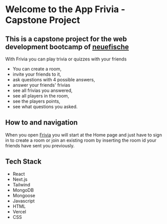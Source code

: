 # Welcome to the App Frivia - Capstone Project

## This is a capstone project for the web development bootcamp of [neuefische](https://www.neuefische.de/)

With Frivia you can play trivia or quizzes with your friends

- You can create a room,
- invite your friends to it,
- ask questions with 4 possible answers,
- answer your friends' frivias
- see all frivias you answered,
- see all players in the room,
- see the players points,
- see what questions you asked.


## How to and navigation

When you open [Frivia](https://capstone-project-woad.vercel.app/) you will start at the Home page and just have to sign in to create a room or join an existing room by inserting the room id your friends have sent you previously.

## Tech Stack

- React
- Next.js
- Tailwind
- MongoDB
- Mongoose
- Javascript
- HTML
- Vercel
- CSS



